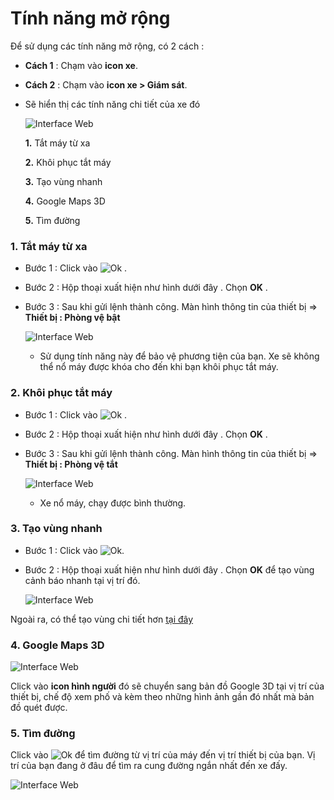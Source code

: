 
# Tính năng mở rộng 

Để sử dụng các tính năng mở rộng, có 2 cách :
- **Cách 1** : Chạm vào **icon xe**.
- **Cách 2** : Chạm vào **icon xe > Giám sát**.
- Sẽ hiển thị các tính năng chi tiết của xe đó

    <span class="icon-left5">![Interface Web](/docs/assets/images/web-interface/app-gotrack365/home-3.jpg)

    **1.** Tắt máy từ xa

    **2.** Khôi phục tắt máy

    **3.** Tạo vùng nhanh

    **4.** Google Maps 3D

    **5.** Tìm đường 

<div id="other" >
</div>

###  1. Tắt máy từ xa

* Bước 1 : Click vào <span class="icon-left">![Ok](/docs/assets/images/web-interface/icon/SVG/icons8-lock.svg) . 

* Bước 2 : Hộp thoại xuất hiện như hình dưới đây . Chọn **OK**  .
    
* Bước 3 : Sau khi gửi lệnh thành công. Màn hình thông tin của thiết bị => **Thiết bị : Phòng vệ bật**

    <span class="icon-left5">![Interface Web](/docs/assets/images/web-interface/app-gotrack365/tat-may-tu-xa.jpg)

    * Sử dụng tính năng này để bảo vệ phương tiện của bạn. Xe sẽ không thể nổ máy được khóa cho đến khi bạn khôi phục tắt máy.

<!-- * **Cách 2** : Vào **Gửi lệnh**.

    Để tìm hiểu thêm chi tiết, bạn tham khảo [tại đây](vi/modules/app-gotrack365/send-order/#lock) <div id="lock">  -->

### 2. Khôi phục tắt máy

* Bước 1 : Click vào <span class="icon-left">![Ok](/docs/assets/images/web-interface/icon/SVG/icons8-unlock-52.png) . 

* Bước 2 : Hộp thoại xuất hiện như hình dưới đây . Chọn **OK**  .

* Bước 3 : Sau khi gửi lệnh thành công. Màn hình thông tin của thiết bị => **Thiết bị : Phòng vệ tắt**

    <span class="icon-left5">![Interface Web](/docs/assets/images/web-interface/app-gotrack365/khoi-phuc-tat-may.jpg)

  * Xe nổ máy, chạy được bình thường.
<!-- * **Cách 2** : Vào **Gửi lệnh**.

    Để tìm hiểu thêm chi tiết, bạn tham khảo [tại đây](vi/modules/app-gotrack365/send-order/#unlock) <div id="unlock">  -->



### 3. Tạo vùng nhanh

* Bước 1 : Click vào <span class="icon-left">![Ok](/docs/assets/images/web-interface/icon/SVG/pentagon.svg).
* Bước 2 : Hộp thoại xuất hiện như hình dưới đây . Chọn **OK** để tạo vùng cảnh báo nhanh tại vị trí đó.
 
    <span class="icon-left5">![Interface Web](/docs/assets/images/web-interface/app-gotrack365/create-region.jpg)

Ngoài ra, có thể tạo vùng chi tiết hơn [tại đây](vi/modules/app-gotrack365/warning-area/#warning-area) <div id="warning-area"> 

### 4. Google Maps 3D

<span class="icon-left5">![Interface Web](/docs/assets/images/web-interface/app-gotrack365/local.jpg) 


Click vào **icon hình người** đó sẽ chuyển sang bản đồ Google 3D tại vị trí của thiết bị, chế độ xem phố và kèm theo những hình ảnh gần đó nhất mà bản đồ quét được. 
 

### 5. Tìm đường

Click vào <span class="icon-left svg-filter-serch">![Ok](/docs/assets/images/web-interface/icon/SVG/directions.svg) để tìm đường từ vị trí của máy đến vị trí thiết bị của bạn. Vị trí của bạn đang ở đâu để tìm ra cung đường ngắn nhất đến xe đấy.

 <span class="icon-left5">![Interface Web](/docs/assets/images/web-interface/app-gotrack365/search-the-way-1.jpg) 
